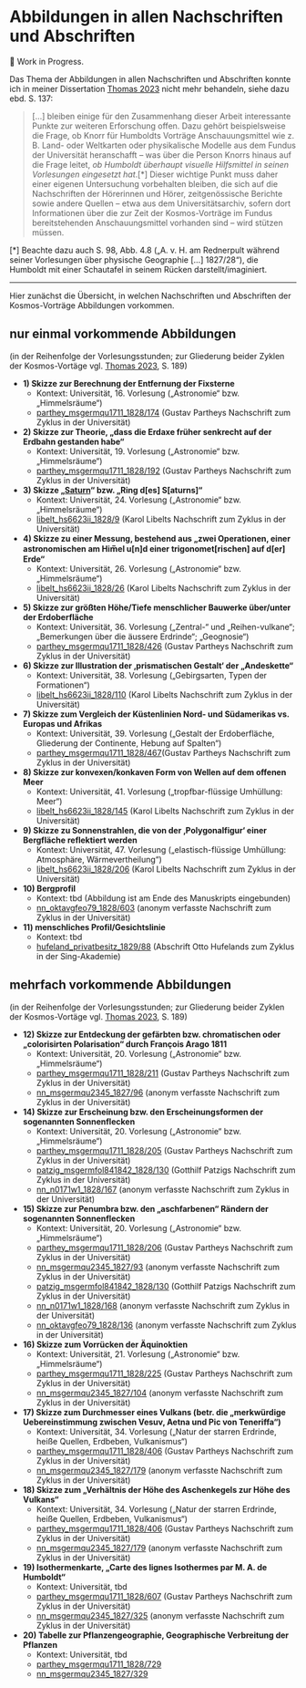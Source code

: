 # Abbildungen in allen Nachschriften und Abschriften

🚧 Work in Progress.

Das Thema der Abbildungen in allen Nachschriften und Abschriften konnte ich in meiner Dissertation [Thomas 2023](https://doi.org/10.18452/27521) nicht mehr behandeln, siehe dazu ebd. S. 137:
> \[…] bleiben einige für den Zusammenhang dieser Arbeit interessante Punkte zur weiteren Erforschung offen. Dazu
gehört beispielsweise die Frage, ob Knorr für Humboldts Vorträge Anschauungsmittel wie
z. B. Land- oder Weltkarten oder physikalische Modelle aus dem Fundus der Universität
heranschafft – was über die Person Knorrs hinaus auf die Frage leitet, *ob Humboldt überhaupt
visuelle Hilfsmittel in seinen Vorlesungen eingesetzt hat*.\[*] Dieser wichtige Punkt muss daher
einer eigenen Untersuchung vorbehalten bleiben, die sich auf die Nachschriften der
Hörerinnen und Hörer, zeitgenössische Berichte sowie andere Quellen – etwa aus dem
Universitätsarchiv, sofern dort Informationen über die zur Zeit der Kosmos-Vorträge im
Fundus bereitstehenden Anschauungsmittel vorhanden sind – wird stützen müssen.

\[*] Beachte dazu auch S. 98, Abb. 4.8 („A. v. H. am Rednerpult während seiner Vorlesungen über physische Geographie \[…] 1827/28“), die Humboldt mit einer Schautafel in seinem Rücken darstellt/imaginiert.

----------

Hier zunächst die Übersicht, in welchen Nachschriften und Abschriften der Kosmos-Vorträge Abbildungen vorkommen.

## nur einmal vorkommende Abbildungen 
(in der Reihenfolge der Vorlesungsstunden; zur Gliederung beider Zyklen der Kosmos-Vortäge vgl. [Thomas 2023](https://doi.org/10.18452/27521), S. 189)

* **1) Skizze zur Berechnung der Entfernung der Fixsterne**
   * Kontext: Universität, 16. Vorlesung („Astronomie“ bzw. „Himmelsräume“)
   * [parthey_msgermqu1711_1828/174](https://www.deutschestextarchiv.de/parthey_msgermqu1711_1828/174) (Gustav Partheys Nachschrift zum Zyklus in der Universität)
* **2) Skizze zur Theorie, „dass die Erdaxe früher senkrecht auf der Erdbahn gestanden habe“**
   * Kontext: Universität, 19. Vorlesung („Astronomie“ bzw. „Himmelsräume“)
   * [parthey_msgermqu1711_1828/192](https://www.deutschestextarchiv.de/parthey_msgermqu1711_1828/192) (Gustav Partheys Nachschrift zum Zyklus in der Universität)
* **3) Skizze „<u>Saturn</u>“ bzw. „Ring d\[es] S\[aturns]“**
   * Kontext: Universität, 24. Vorlesung („Astronomie“ bzw. „Himmelsräume“)
   * [libelt_hs6623ii_1828/9](https://www.deutschestextarchiv.de/libelt_hs6623ii_1828/9) (Karol Libelts Nachschrift zum Zyklus in der Universität)   
* **4) Skizze zu einer Messung, bestehend aus „zwei Operationen, einer astronomischen am Him̅el u\[n]d einer trigonomet\[rischen] auf d\[er] Erde“**
   * Kontext: Universität, 26. Vorlesung („Astronomie“ bzw. „Himmelsräume“)
   * [libelt_hs6623ii_1828/26](https://www.deutschestextarchiv.de/libelt_hs6623ii_1828/26) (Karol Libelts Nachschrift zum Zyklus in der Universität)   
* **5) Skizze zur größten Höhe/Tiefe menschlicher Bauwerke über/unter der Erdoberfläche**
   * Kontext: Universität, 36. Vorlesung („Zentral-“ und „Reihen-vulkane“; „Bemerkungen über die äussere Erdrinde“; „Geognosie“)
   * [parthey_msgermqu1711_1828/426](https://www.deutschestextarchiv.de/parthey_msgermqu1711_1828/426) (Gustav Partheys Nachschrift zum Zyklus in der Universität)
* **6) Skizze zur Illustration der ‚prismatischen Gestalt‘ der „Andeskette“**
   * Kontext: Universität, 38. Vorlesung („Gebirgsarten, Typen der Formationen“)
   * [libelt_hs6623ii_1828/110](https://www.deutschestextarchiv.de/libelt_hs6623ii_1828/110) (Karol Libelts Nachschrift zum Zyklus in der Universität)
* **7) Skizze zum Vergleich der Küstenlinien Nord- und Südamerikas vs. Europas und Afrikas**
   * Kontext: Universität, 39. Vorlesung („Gestalt der Erdoberfläche, Gliederung der Continente, Hebung auf Spalten“)
   * [parthey_msgermqu1711_1828/467](https://www.deutschestextarchiv.de/parthey_msgermqu1711_1828/467)(Gustav Partheys Nachschrift zum Zyklus in der Universität) 
* **8) Skizze zur konvexen/konkaven Form von Wellen auf dem offenen Meer**
   * Kontext: Universität, 41. Vorlesung („tropfbar-flüssige Umhüllung: Meer“)
   * [libelt_hs6623ii_1828/145](https://www.deutschestextarchiv.de/libelt_hs6623ii_1828/145) (Karol Libelts Nachschrift zum Zyklus in der Universität)
* **9) Skizze zu Sonnenstrahlen, die von der ‚Polygonalfigur‘ einer Bergfläche reflektiert werden**
   * Kontext: Universität, 47. Vorlesung („elastisch-flüssige Umhüllung: Atmosphäre, Wärmevertheilung“)
   * [libelt_hs6623ii_1828/206](https://www.deutschestextarchiv.de/libelt_hs6623ii_1828/206) (Karol Libelts Nachschrift zum Zyklus in der Universität)
* **10) Bergprofil**
   * Kontext: tbd (Abbildung ist am Ende des Manuskripts eingebunden)
   * [nn_oktavgfeo79_1828/603](https://www.deutschestextarchiv.de/nn_oktavgfeo79_1828/603) (anonym verfasste Nachschrift zum Zyklus in der Universität)
* **11) menschliches Profil/Gesichtslinie**
   * Kontext: tbd
   * [hufeland_privatbesitz_1829/88](https://www.deutschestextarchiv.de/hufeland_privatbesitz_1829/88) (Abschrift Otto Hufelands zum Zyklus in der Sing-Akademie)

## mehrfach vorkommende Abbildungen 
(in der Reihenfolge der Vorlesungsstunden; zur Gliederung beider Zyklen der Kosmos-Vortäge vgl. [Thomas 2023](https://doi.org/10.18452/27521), S. 189)

* **12) Skizze zur Entdeckung der gefärbten bzw. chromatischen oder „colorisirten Polarisation“ durch François Arago 1811**
   * Kontext: Universität, 20. Vorlesung („Astronomie“ bzw. „Himmelsräume“)
   * [parthey_msgermqu1711_1828/211](https://www.deutschestextarchiv.de/parthey_msgermqu1711_1828/211) (Gustav Partheys Nachschrift zum Zyklus in der Universität)
   * [nn_msgermqu2345_1827/96](https://www.deutschestextarchiv.de/nn_msgermqu2345_1827/96) (anonym verfasste Nachschrift zum Zyklus in der Universität)
* **14) Skizze zur Erscheinung bzw. den Erscheinungsformen der sogenannten Sonnenflecken**
   * Kontext: Universität, 20. Vorlesung („Astronomie“ bzw. „Himmelsräume“)
   * [parthey_msgermqu1711_1828/205](https://www.deutschestextarchiv.de/parthey_msgermqu1711_1828/205) (Gustav Partheys Nachschrift zum Zyklus in der Universität)
   * [patzig_msgermfol841842_1828/130](https://www.deutschestextarchiv.de/patzig_msgermfol841842_1828/130) (Gotthilf Patzigs Nachschrift zum Zyklus in der Universität)
   * [nn_n0171w1_1828/167](https://www.deutschestextarchiv.de/nn_n0171w1_1828/167) (anonym verfasste Nachschrift zum Zyklus in der Universität)
* **15) Skizze zur Penumbra bzw. den „aschfarbenen“ Rändern der sogenannten Sonnenflecken**
   * Kontext: Universität, 20. Vorlesung („Astronomie“ bzw. „Himmelsräume“)
   * [parthey_msgermqu1711_1828/206](https://www.deutschestextarchiv.de/parthey_msgermqu1711_1828/206) (Gustav Partheys Nachschrift zum Zyklus in der Universität)
   * [nn_msgermqu2345_1827/93](https://www.deutschestextarchiv.de/nn_msgermqu2345_1827/93) (anonym verfasste Nachschrift zum Zyklus in der Universität)
   * [patzig_msgermfol841842_1828/130](https://www.deutschestextarchiv.de/patzig_msgermfol841842_1828/130) (Gotthilf Patzigs Nachschrift zum Zyklus in der Universität)
   * [nn_n0171w1_1828/168](https://www.deutschestextarchiv.de/nn_n0171w1_1828/168) (anonym verfasste Nachschrift zum Zyklus in der Universität)
   * [nn_oktavgfeo79_1828/136](https://www.deutschestextarchiv.de/nn_oktavgfeo79_1828/136) (anonym verfasste Nachschrift zum Zyklus in der Universität)
* **16) Skizze zum Vorrücken der Äquinoktien**
   * Kontext: Universität, 21. Vorlesung („Astronomie“ bzw. „Himmelsräume“)
   * [parthey_msgermqu1711_1828/225](https://www.deutschestextarchiv.de/parthey_msgermqu1711_1828/225) (Gustav Partheys Nachschrift zum Zyklus in der Universität)
   * [nn_msgermqu2345_1827/104](https://www.deutschestextarchiv.de/nn_msgermqu2345_1827/104) (anonym verfasste Nachschrift zum Zyklus in der Universität)
* **17) Skizze zum Durchmesser eines Vulkans (betr. die „merkwürdige Uebereinstimmung zwischen Vesuv, Aetna und Pic von Teneriffa“)**
   * Kontext: Universität, 34. Vorlesung („Natur der starren Erdrinde, heiße Quellen, Erdbeben, Vulkanismus“)
   * [parthey_msgermqu1711_1828/406](https://www.deutschestextarchiv.de/parthey_msgermqu1711_1828/406) (Gustav Partheys Nachschrift zum Zyklus in der Universität)
   * [nn_msgermqu2345_1827/179](https://www.deutschestextarchiv.de/nn_msgermqu2345_1827/179) (anonym verfasste Nachschrift zum Zyklus in der Universität)
* **18) Skizze zum „Verhältnis der Höhe des Aschenkegels zur Höhe des Vulkans“**
   * Kontext: Universität, 34. Vorlesung („Natur der starren Erdrinde, heiße Quellen, Erdbeben, Vulkanismus“)
   * [parthey_msgermqu1711_1828/406](https://www.deutschestextarchiv.de/parthey_msgermqu1711_1828/406) (Gustav Partheys Nachschrift zum Zyklus in der Universität)
   * [nn_msgermqu2345_1827/179](https://www.deutschestextarchiv.de/nn_msgermqu2345_1827/179) (anonym verfasste Nachschrift zum Zyklus in der Universität)
* **19) Isothermenkarte, „Carte des lignes Isothermes par M. A. de Humboldt“**
   * Kontext: Universität, tbd
   * [parthey_msgermqu1711_1828/607](https://www.deutschestextarchiv.de/parthey_msgermqu1711_1828/607) (Gustav Partheys Nachschrift zum Zyklus in der Universität)
   * [nn_msgermqu2345_1827/325](https://www.deutschestextarchiv.de/nn_msgermqu2345_1827/325) (anonym verfasste Nachschrift zum Zyklus in der Universität)
* **20) Tabelle zur Pflanzengeographie, Geographische Verbreitung der Pflanzen** 
   * Kontext: Universität, tbd
   * [parthey_msgermqu1711_1828/729](https://www.deutschestextarchiv.de/parthey_msgermqu1711_1828/729)
   * [nn_msgermqu2345_1827/329](https://www.deutschestextarchiv.de/nn_msgermqu2345_1827/329)
